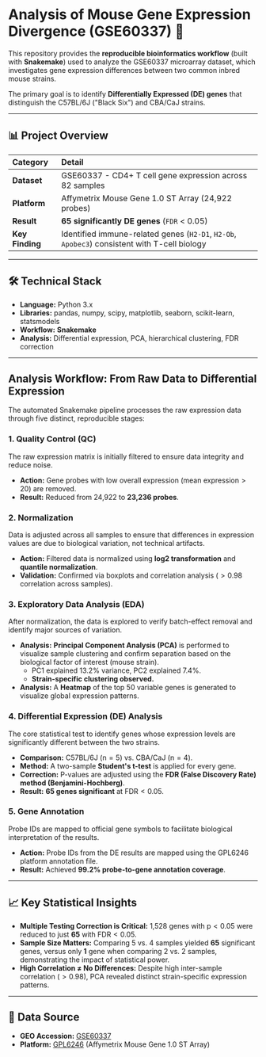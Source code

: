 # Analysis of Mouse Gene Expression Divergence (GSE60337) 🧬

This repository provides the **reproducible bioinformatics workflow** (built with **Snakemake**) used to analyze the GSE60337 microarray dataset, which investigates gene expression differences between two common inbred mouse strains.

The primary goal is to identify **Differentially Expressed (DE) genes** that distinguish the C57BL/6J ("Black Six") and CBA/CaJ strains.

---

## 📊 Project Overview

| Category | Detail |
| :--- | :--- |
| **Dataset** | GSE60337 - CD4+ T cell gene expression across 82 samples |
| **Platform** | Affymetrix Mouse Gene 1.0 ST Array (24,922 probes) |
| **Result** | **65 significantly DE genes** (`FDR` < 0.05) |
| **Key Finding** | Identified immune-related genes (`H2-D1`, `H2-Ob`, `Apobec3`) consistent with T-cell biology |

---

## 🛠 Technical Stack

* **Language:** Python 3.x
* **Libraries:** pandas, numpy, scipy, matplotlib, seaborn, scikit-learn, statsmodels
* **Workflow:** **Snakemake**
* **Analysis:** Differential expression, $\text{PCA}$, hierarchical clustering, $\text{FDR}$ correction

---

## Analysis Workflow: From Raw Data to Differential Expression

The automated $\text{Snakemake}$ pipeline processes the raw expression data through five distinct, reproducible stages:

### 1. Quality Control ($\text{QC}$)
The raw expression matrix is initially filtered to ensure data integrity and reduce noise.
* **Action:** Gene probes with low overall expression ($\text{mean}$ $\text{expression} > 20$) are removed.
* **Result:** Reduced from 24,922 to **23,236 probes**.

### 2. Normalization
Data is adjusted across all samples to ensure that differences in expression values are due to biological variation, not technical artifacts.
* **Action:** Filtered data is normalized using **log2 transformation** and **quantile normalization**.
* **Validation:** Confirmed via boxplots and correlation analysis ($>0.98$ correlation across samples).

### 3. Exploratory Data Analysis ($\text{EDA}$)
After normalization, the data is explored to verify batch-effect removal and identify major sources of variation.
* **Analysis:** **Principal Component Analysis ($\text{PCA}$)** is performed to visualize sample clustering and confirm separation based on the biological factor of interest (mouse strain).
    * $\text{PC1}$ explained $13.2\%$ variance, $\text{PC2}$ explained $7.4\%$.
    * **Strain-specific clustering observed.**
* **Analysis:** A **Heatmap** of the top 50 variable genes is generated to visualize global expression patterns.

### 4. Differential Expression ($\text{DE}$) Analysis
The core statistical test to identify genes whose expression levels are significantly different between the two strains.
* **Comparison:** C57BL/6J ($\text{n}=5$) vs. CBA/CaJ ($\text{n}=4$).
* **Method:** A two-sample **Student's $\text{t}$-test** is applied for every gene.
* **Correction:** $\text{P}$-values are adjusted using the **$\text{FDR}$ (False Discovery Rate) method (Benjamini-Hochberg)**.
* **Result:** **65 genes significant** at $\text{FDR} < 0.05$.

### **5. Gene Annotation**
Probe IDs are mapped to official gene symbols to facilitate biological interpretation of the results.
* **Action:** Probe IDs from the $\text{DE}$ results are mapped using the $\text{GPL}6246$ platform annotation file.
* **Result:** Achieved **$99.2\%$ probe-to-gene annotation coverage**.

---

## 📈 Key Statistical Insights

* **Multiple Testing Correction is Critical:** $\text{1,528}$ genes with $\text{p} < 0.05$ were reduced to just **65** with $\text{FDR} < 0.05$.
* **Sample Size Matters:** Comparing 5 vs. 4 samples yielded **65** significant genes, versus only **1** gene when comparing 2 vs. 2 samples, demonstrating the impact of statistical power.
* **High Correlation $\neq$ No Differences:** Despite high inter-sample correlation ($>0.98$), $\text{PCA}$ revealed distinct strain-specific expression patterns.

---

## 🔗 Data Source

* **GEO Accession:** [GSE60337](https://www.ncbi.nlm.nih.gov/geo/query/acc.cgi?acc=GSE60337)
* **Platform:** [GPL6246](https://www.ncbi.nlm.nih.gov/geo/query/acc.cgi?acc=GPL6246) (Affymetrix Mouse Gene 1.0 ST Array)
